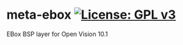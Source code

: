 meta-ebox [![License: GPL v3](https://img.shields.io/badge/License-GPLv3-blue.svg)](https://www.gnu.org/licenses/gpl-3.0)
=========
EBox BSP layer for Open Vision 10.1
